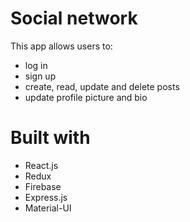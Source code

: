 # Social network

This app allows users to:

* log in
* sign up
* create, read, update and delete posts
* update profile picture and bio


# Built with

* React.js
* Redux
* Firebase
* Express.js
* Material-UI


